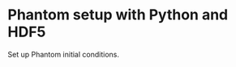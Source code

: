 Phantom setup with Python and HDF5
==================================

Set up Phantom initial conditions.
